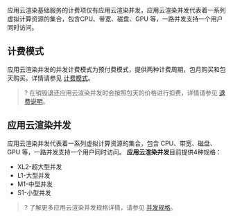 应用云渲染基础服务的计费项仅有应用云渲染并发，应用云渲染并发代表着一系列虚拟计算资源的集合，包含CPU、带宽、磁盘、GPU 等，一路并发支持一个用户同时访问。


## 计费模式

应用云渲染并发的并发计费模式为预付费模式，提供两种计费周期，包月购买和包天购买。详情请参见 [计费模式]()。

>? 在销毁退还应用云渲染并发时会按照包天的价格进行扣费，详情请参见 [退费说明]()。

## 应用云渲染并发
应用云渲染并发代表着一系列虚拟计算资源的集合，包含 CPU、带宽、磁盘、GPU 等，一路并发支持一个用户同时访问。
**应用云渲染并发**目前提供4种规格：
- XL2-超大型并发
- L1-大型并发
- M1-中型并发
- S1-小型并发

> ? 了解更多应用云渲染并发规格详情，请参见  [并发规格]()。
